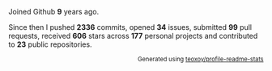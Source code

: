 Joined Github **9** years ago.

Since then I pushed **2336** commits, opened **34** issues, submitted **99** pull requests, received **606** stars across **177** personal projects and contributed to **23** public repositories.

<p align="right"><sub>Generated using <a href="https://github.com/marketplace/actions/profile-readme-stats">teoxoy/profile-readme-stats</a></sub></p>
